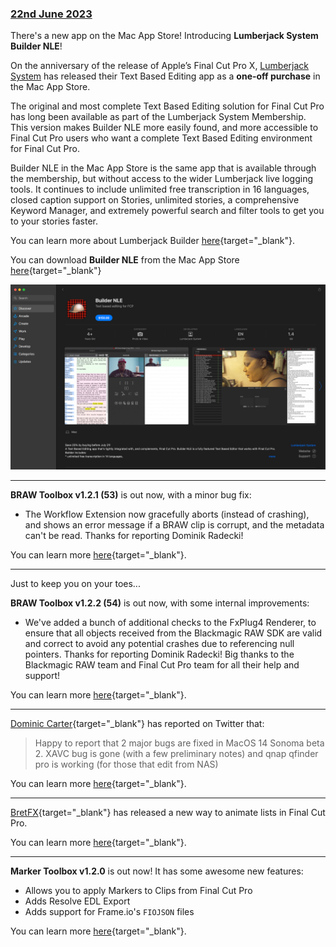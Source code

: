 ### [22nd June 2023](/news/20230622)

There's a new app on the Mac App Store! Introducing **Lumberjack System Builder NLE**!

On the anniversary of the release of Apple’s Final Cut Pro X, [Lumberjack System](https://lumberjacksystem.com) has released their Text Based Editing app as a **one-off purchase** in the Mac App Store.

The original and most complete Text Based Editing solution for Final Cut Pro has long been available as part of the Lumberjack System Membership. This version makes Builder NLE more easily found, and more accessible to Final Cut Pro users who want a complete Text Based Editing environment for Final Cut Pro.

Builder NLE in the Mac App Store is the same app that is available through the membership, but without access to the wider Lumberjack live logging tools. It continues to include unlimited free transcription in 16 languages, closed caption support on Stories, unlimited stories, a comprehensive Keyword Manager, and extremely powerful search and filter tools to get you to your stories faster.

You can learn more about Lumberjack Builder [here](https://www.lumberjacksystem.com/builder-nle-2/){target="_blank"}.

You can download **Builder NLE** from the Mac App Store [here](https://apps.apple.com/us/app/builder-nle/id6450122801?mt=12){target="_blank"}

![](/static/builder-nle.jpg)

---

**BRAW Toolbox v1.2.1 (53)** is out now, with a minor bug fix:

- The Workflow Extension now gracefully aborts (instead of crashing), and shows an error message if a BRAW clip is corrupt, and the metadata can't be read. Thanks for reporting Dominik Radecki!

You can learn more [here](https://brawtoolbox.io){target="_blank"}.

---

Just to keep you on your toes...

**BRAW Toolbox v1.2.2 (54)** is out now, with some internal improvements:

- We've added a bunch of additional checks to the FxPlug4 Renderer, to ensure that all objects received from the Blackmagic RAW SDK are valid and correct to avoid any potential crashes due to referencing null pointers. Thanks for reporting Dominik Radecki! Big thanks to the Blackmagic RAW team and Final Cut Pro team for all their help and support!

You can learn more [here](https://brawtoolbox.io){target="_blank"}.

---

[Dominic Carter](https://twitter.com/DominicCarterLA){target="_blank"} has reported on Twitter that:

> Happy to report that 2 major bugs are fixed in MacOS 14 Sonoma beta 2. XAVC bug is gone (with a few preliminary notes) and qnap qfinder pro is working (for those that edit from NAS)

You can learn more [here](https://twitter.com/DominicCarterLA/status/1671662797741232128){target="_blank"}.

---

[BretFX](https://www.bretfx.com){target="_blank"} has released a new way to animate lists in Final Cut Pro.

You can learn more [here](https://www.bretfx.com/product/quick-animated-lists-in-final-cut-pro/){target="_blank"}.

---

**Marker Toolbox v1.2.0** is out now! It has some awesome new features:

- Allows you to apply Markers to Clips from Final Cut Pro
- Adds Resolve EDL Export
- Adds support for Frame.io's `FIOJSON` files

You can learn more [here](https://markertoolbox.io){target="_blank"}.